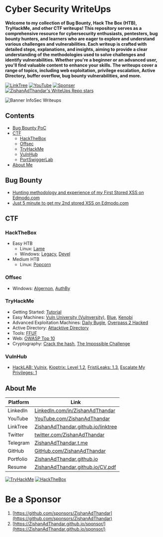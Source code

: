 # Cyber Security WriteUps

**Welcome to my collection of Bug Bounty, Hack The Box (HTB), TryHackMe, and other CTF writeups! This repository serves as a comprehensive resource for cybersecurity enthusiasts, pentesters, bug bounty hunters, and learners who are eager to explore and understand various challenges and vulnerabilities. Each writeup is crafted with detailed steps, explanations, and insights, aiming to provide a clear understanding of the methodologies used to solve challenges and identify vulnerabilities. Whether you're a beginner or an advanced user, you'll find valuable content to enhance your skills. The writeups cover a range of topics, including web exploitation, privilege escalation, Active Directory, buffer overflow, bug bounty vulnerabilities, and more.**

[![LinkTree](https://img.shields.io/badge/Link-Tree-bbd343)](https://zishanadthandar.github.io/linktree/)
[![YouTube](https://img.shields.io/youtube/channel/subscribers/UChgqXa2j7ZKkHX2Y76tSxoA)](https://youtube.com/@hackerstation)
[![Sponser](https://img.shields.io/github/sponsors/ZishanAdThandar)](https://github.com/sponsors/ZishanAdThandar)
[![ZishanAdThandar's WriteUps Repo stars](https://img.shields.io/github/stars/ZishanAdThandar/WriteUps)](https://github.com/ZishanAdThandar/WriteUps)

![Banner InfoSec Writeups](./banner.png)

## Contents

- [Bug Bounty PoC](#bug-bounty)
- [CTF](#ctf)
  - [HackTheBox](#hackthebox)
  - [Offsec](#offsec)
  - [TryHackMe](#tryhackme)
  - [VulnHub](#vulnhub)
  - [PortSwiggerLab](#portswiggerlab)
- [About Me](#about-me)

## Bug Bounty
- [Hunting methodology and experience of my First Stored XSS on Edmodo.com](/post/bugbounty/1.md)
- [Just 5 minute to get my 2nd stored XSS on Edmodo.com](/post/bugbounty/2.md)

## CTF

### HackTheBox
- Easy HTB
  - Linux: [Lame](./post/CTF/hackthebox/lame.md)
  - Windows: [Legacy](./post/CTF/hackthebox/legacy.md), [Devel](./post/CTF/hackthebox/devel.md)
- Medium HTB
  - Linux: [Popcorn](./post/CTF/hackthebox/popcorn.md)

### Offsec
- Windows: [Algernon](./post/CTF/offsec/algernon.md),  [AuthBy](./post/CTF/offsec/authby.md)

### TryHackMe
- Getting Started: [Tutorial](/post/CTF/tryhackme/tutorial.md)
- Easy Machines: [Vuln University (Vulnversity)](/post/CTF/tryhackme/vulnversity.md), [Blue](/post/CTF/tryhackme/blue.md), [Kenobi](/post/CTF/tryhackme/kenobi.md)
- Advanced Exploitation Machines: [Daily Bugle](/post/CTF/tryhackme/dailybugle.md), [Overpass 2 Hacked](/post/CTF/tryhackme/overpass2hacked.md) 
- Active Directory: [Attacktive Directory](/post/CTF/tryhackme/attacktivedirectory.md)
- Tools: [FFUF](/post/CTF/tryhackme/ffuf.md)
- Web: [OWASP Top 10](/post/CTF/tryhackme/owasptop10.md)
- Cryptography: [Crack the hash](/post/CTF/tryhackme/crackthehash.md), [The Impossible Challenge](/post/CTF/tryhackme/theimpossiblechallenge.md)

### VulnHub
- [HackLAB: Vulnix](/post/CTF/vulnhub/hacklab-vulnix.md), [Kioptrix: Level 1.2](/post/CTF/vulnhub/kioptrix12.md), [FristiLeaks: 1.3](/post/CTF/vulnhub/fristileaks13.md), [Escalate My Privileges: 1](/post/CTF/vulnhub/escalate-my-privileges-1.md)


## About Me

| Platform  | Link  |
|-----------|-------|
| LinkedIn  | [LinkedIn.com/in/ZishanAdThandar](https://www.linkedin.com/in/ZishanAdThandar) |
| YouTube   | [YouTube.com/ZishanAdThandar](https://youtube.com/ZishanAdThandar) |
| LinkTree  | [ZishanAdThandar.github.io/linktree](https://ZishanAdThandar.github.io/linktree) |
| Twitter   | [twitter.com/ZishanAdThandar](https://x.com/ZishanAdThandar) |
| Telegram  | [ZishanAdThandar.t.me](https://ZishanAdThandar.t.me) |
| GitHub    | [GitHub.com/ZishanAdThandar](https://github.com/ZishanAdThandar) |
| Portfolio | [ZishanAdThandar.github.io](https://ZishanAdThandar.github.io) |
| Resume    | [ZishanAdThandar.github.io/CV.pdf](https://ZishanAdThandar.github.io/CV.pdf) |


[![TryHackMe](https://tryhackme-badges.s3.amazonaws.com/ZishanAdThandar.png)](https://tryhackme.com/p/ZishanAdThandar)
[![HackTheBox](https://www.hackthebox.com/badge/image/4477)](https://app.hackthebox.com/profile/4477)

# Be a Sponsor  

1. [https://github.com/sponsors/ZishanAdThandar](https://github.com/sponsors/ZishanAdThandar)
2. [https://ZishanAdThandar.github.io/sponsor/](https://ZishanAdThandar.github.io/sponsor/)

<!--
1. BTC `bc1q0qhgw5pdys7qqw07rcsyudu5wmv6208nhp5xtn`
2. ETH `0x8cdc24eeb9d1bf46929b2106e3535e0d1953fe1b`
3. ~~USDT (TRC20) `TGW1c7hzyszQNhQHM3aGa1nEKDNuyPueNE`~~ [Invalid]
-->


